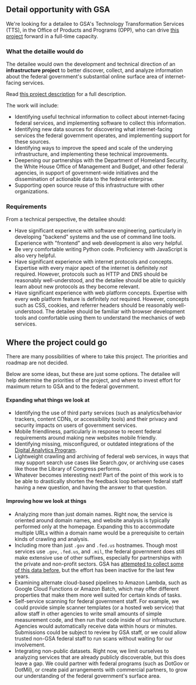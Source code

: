 ## Detail opportunity with GSA

We're looking for a detailee to GSA's Technology Transformation Services (TTS), in the Office of Products and Programs (OPP), who can drive [this project](project.md) forward in a full-time capacity.

### What the detaille would do

The detailee would own the development and technical direction of an **infrastructure project** to better discover, collect, and analyze information about the federal government's substantial online surface area of internet-facing services.

Read [this project description](project.md) for a full description.

The work will include:

* Identifying useful technical information to collect about internet-facing federal services, and implementing software to collect this information.
* Identifying new data sources for discovering what internet-facing services the federal government operates, and implementing support for these sources.
* Identifying ways to improve the speed and scale of the underying infrastructure, and implementing these technical improvements.
* Deepening our partnerships with the Department of Homeland Security, the White House Office of Management and Budget, and other federal agencies, in support of government-wide initiatives and the dissemination of actionable data to the federal enterpirse.
* Supporting open source reuse of this infrastructure with other organizations.

### Requirements

From a technical perspective, the detailee should:

* Have significant experience with software engineering, particularly in developing "backend" systems and the use of command line tools. Experience with "frontend" and web development is also very helpful.
* Be very comfortable writing Python code. Proficiency with JavaScript is also very helpful.
* Have significant experience with internet protocols and concepts. Expertise with every major apect of the internet is definitely _not_ required. However, protocols such as HTTP and DNS should be reasonably well-understood, and the detailee should be able to quickly learn about new protocols as they become relevant.
* Have significant experience with web platform concepts. Expertise with every web platform feature is definitely _not_ required. However, concepts such as CSS, cookies, and referrer headers should be reasonably well-understood. The detailee should be familiar with browser development tools and comfortable using them to understand the mechanics of web services.


## Where the project could go

There are many possibilities of where to take this project. The priorities and roadmap are not decided.

Below are some ideas, but these are just some options. The detailee will help determine the priorities of the project, and where to invest effort for maximum return to GSA and to the federal government.

#### Expanding what things we look at

* Identifying the use of third party services (such as analytics/behavior trackers, content CDNs, or accessibility tools) and their privacy and security impacts on users of government services.
* Mobile friendliness, particularly in response to recent federal requirements around making new websites mobile friendly.
* Identifying missing, misconfigured, or outdated integrations of the [Digital Analytics Program](https://analytics.usa.gov).
* Lightweight crawling and archiving of federal web services, in ways that may support search use cases like Search.gov, or archiving use cases like those the Library of Congress performs.
* Whatever becomes interesting next! Part of the point of this work is to be able to drastically shorten the feedback loop between federal staff having a new question, and having the answer to that question.

#### Improving how we look at things

* Analyzing more than just domain names. Right now, the service is oriented around domain names, and website analysis is typically performed only at the homepage. Expanding this to accommodate multiple URLs within a domain name would be a prerequisite to certain kinds of crawling and analysis.
* Including more than just `.gov` and `.fed.us` hostnames. Though most services use `.gov`, `.fed.us`, and `.mil`, the federal government does still make extensive use of other suffixes, especially for partnerships with the private and non-profit sectors. GSA has [attempted to collect some of this data before](https://github.com/GSA/govt-urls), but the effort has been inactive for the last few years.
* Examining alternate cloud-based pipelines to Amazon Lambda, such as Google Cloud Functions or Amazon Batch, which may offer different properties that make them more well suited for certain kinds of tasks.
* Self-service scanning for federal government staff. For example, we could provide simple scanner templates (or a hosted web service) that allow staff in other agencies to write small amounts of simple measurement code, and then run that code inside of our infrastructure. Agencies would automatically receive data within hours or minutes. Submissions could be subject to review by GSA staff, or we could allow trusted non-GSA federal staff to run scans without waiting for our involvement.
* Integrating non-public datasets. Right now, we limit ourselves to analyzing services that are already publicly discoverable, but this does leave a gap. We could partner with federal programs (such as DotGov or DotMil), or create paid arrangements with commercial partners, to grow our understanding of the federal government's surface area.
